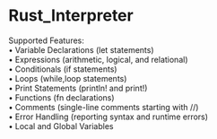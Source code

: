 # Rust_Interpreter
Supported Features:  
•	Variable Declarations (let statements)  
•	Expressions (arithmetic, logical, and relational)  
•	Conditionals (if statements)  
•	Loops (while,loop statements)  
•	Print Statements (println! and print!)  
•	Functions (fn declarations)  
•	Comments (single-line comments starting with //)  
•	Error Handling (reporting syntax and runtime errors)  
•	Local and Global Variables  
